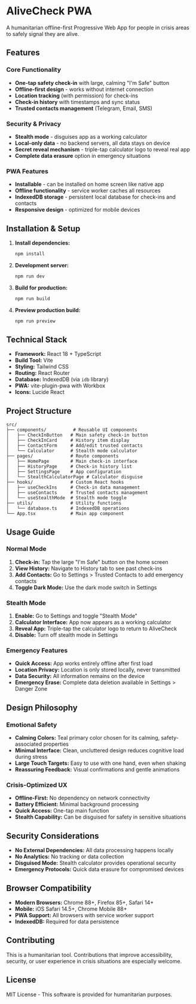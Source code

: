 # AliveCheck PWA

A humanitarian offline-first Progressive Web App for people in crisis areas to safely signal they are alive.

## Features

### Core Functionality
- **One-tap safety check-in** with large, calming "I'm Safe" button
- **Offline-first design** - works without internet connection
- **Location tracking** (with permission) for check-ins
- **Check-in history** with timestamps and sync status
- **Trusted contacts management** (Telegram, Email, SMS)

### Security & Privacy
- **Stealth mode** - disguises app as a working calculator
- **Local-only data** - no backend servers, all data stays on device
- **Secret reveal mechanism** - triple-tap calculator logo to reveal real app
- **Complete data erasure** option in emergency situations

### PWA Features
- **Installable** - can be installed on home screen like native app
- **Offline functionality** - service worker caches all resources
- **IndexedDB storage** - persistent local database for check-ins and contacts
- **Responsive design** - optimized for mobile devices

## Installation & Setup

1. **Install dependencies:**
   ```bash
   npm install
   ```

2. **Development server:**
   ```bash
   npm run dev
   ```

3. **Build for production:**
   ```bash
   npm run build
   ```

4. **Preview production build:**
   ```bash
   npm run preview
   ```

## Technical Stack

- **Framework:** React 18 + TypeScript
- **Build Tool:** Vite
- **Styling:** Tailwind CSS
- **Routing:** React Router
- **Database:** IndexedDB (via `idb` library)
- **PWA:** vite-plugin-pwa with Workbox
- **Icons:** Lucide React

## Project Structure

```
src/
├── components/          # Reusable UI components
│   ├── CheckInButton   # Main safety check-in button
│   ├── CheckInCard     # History item display
│   ├── ContactForm     # Add/edit trusted contacts
│   └── Calculator      # Stealth mode calculator
├── pages/              # Route components
│   ├── HomePage        # Main check-in interface
│   ├── HistoryPage     # Check-in history list
│   ├── SettingsPage    # App configuration
│   └── StealthCalculatorPage # Calculator disguise
├── hooks/              # Custom React hooks
│   ├── useCheckIns     # Check-in data management
│   ├── useContacts     # Trusted contacts management
│   └── useStealthMode  # Stealth mode toggle
├── utils/              # Utility functions
│   └── database.ts     # IndexedDB operations
└── App.tsx             # Main app component
```

## Usage Guide

### Normal Mode
1. **Check-in:** Tap the large "I'm Safe" button on the home screen
2. **View History:** Navigate to History tab to see past check-ins
3. **Add Contacts:** Go to Settings > Trusted Contacts to add emergency contacts
4. **Toggle Dark Mode:** Use the dark mode switch in Settings

### Stealth Mode
1. **Enable:** Go to Settings and toggle "Stealth Mode"
2. **Calculator Interface:** App now appears as a working calculator
3. **Reveal App:** Triple-tap the calculator logo to return to AliveCheck
4. **Disable:** Turn off stealth mode in Settings

### Emergency Features
- **Quick Access:** App works entirely offline after first load
- **Location Privacy:** Location is only stored locally, never transmitted
- **Data Security:** All information remains on the device
- **Emergency Erase:** Complete data deletion available in Settings > Danger Zone

## Design Philosophy

### Emotional Safety
- **Calming Colors:** Teal primary color chosen for its calming, safety-associated properties
- **Minimal Interface:** Clean, uncluttered design reduces cognitive load during stress
- **Large Touch Targets:** Easy to use with one hand, even when shaking
- **Reassuring Feedback:** Visual confirmations and gentle animations

### Crisis-Optimized UX
- **Offline-First:** No dependency on network connectivity
- **Battery Efficient:** Minimal background processing
- **Quick Access:** One-tap main function
- **Stealth Capability:** Can be disguised for safety in sensitive situations

## Security Considerations

- **No External Dependencies:** All data processing happens locally
- **No Analytics:** No tracking or data collection
- **Disguised Mode:** Stealth calculator provides operational security
- **Emergency Protocols:** Quick data erasure for compromised devices

## Browser Compatibility

- **Modern Browsers:** Chrome 88+, Firefox 85+, Safari 14+
- **Mobile:** iOS Safari 14.5+, Chrome Mobile 88+
- **PWA Support:** All browsers with service worker support
- **IndexedDB:** Required for data persistence

## Contributing

This is a humanitarian tool. Contributions that improve accessibility, security, or user experience in crisis situations are especially welcome.

## License

MIT License - This software is provided for humanitarian purposes.